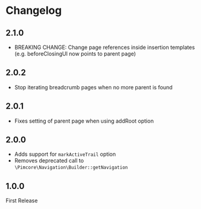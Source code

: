 # Changelog

## 2.1.0

* BREAKING CHANGE: Change page references inside insertion templates (e.g. beforeClosingUl now points to parent page)

## 2.0.2

* Stop iterating breadcrumb pages when no more parent is found

## 2.0.1

* Fixes setting of parent page when using addRoot option

## 2.0.0

* Adds support for `markActiveTrail` option
* Removes deprecated call to `\Pimcore\Navigation\Builder::getNavigation`

## 1.0.0

First Release
